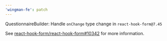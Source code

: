 ```yaml
---
'wingman-fe': patch
---
```


QuestionnaireBuilder: Handle `onChange` type change in `react-hook-form@7.45`

See [react-hook-form/react-hook-form#10342](https://github.com/react-hook-form/react-hook-form/pull/10342) for more information.
